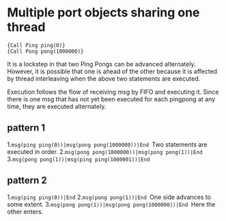# Multiple port objects sharing one thread
	{Call Ping ping(0)}
	{Call Pong pong(1000000)}	
	
It is a lockstep in that two Ping Pongs can be advanced alternately. However, it is possible that one is ahead of the other because it is affected by thread interleaving when the above two statements are executed.

Execution follows the flow of receiving msg by FIFO and executing it. Since there is one msg that has not yet been executed for each pingpong at any time, they are executed alternately.

## pattern 1

1.`msg(ping ping(0))|msg(pong pong(1000000))|End `Two statements are executed in order.
2.`msg(pong pong(1000000))|msg(pong pong(1))|End `
3.`msg(pong pong(1))|msg(ping ping(1000001))|End `

## pattern 2

1.`msg(ping ping(0))|End` 
2.`msg(pong pong(1))|End `One side advances to some extent.
3.`msg(pong pong(1))|msg(pong pong(1000000))|End `Here the other enters.

